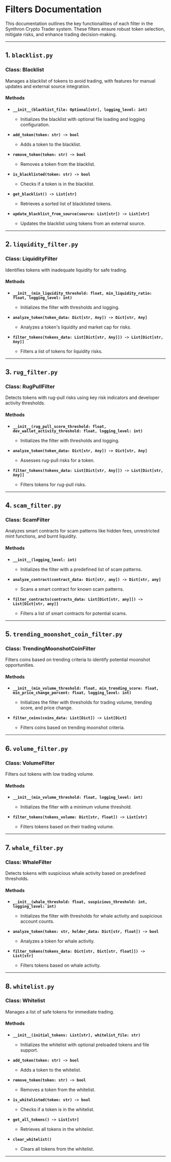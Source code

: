 # **Filters Documentation**

This documentation outlines the key functionalities of each filter in the Synthron Crypto Trader system. These filters ensure robust token selection, mitigate risks, and enhance trading decision-making.

---

## **1. `blacklist.py`**

### **Class: Blacklist**
Manages a blacklist of tokens to avoid trading, with features for manual updates and external source integration.

#### **Methods**
- **`__init__(blacklist_file: Optional[str], logging_level: int)`**
  - Initializes the blacklist with optional file loading and logging configuration.

- **`add_token(token: str) -> bool`**
  - Adds a token to the blacklist.

- **`remove_token(token: str) -> bool`**
  - Removes a token from the blacklist.

- **`is_blacklisted(token: str) -> bool`**
  - Checks if a token is in the blacklist.

- **`get_blacklist() -> List[str]`**
  - Retrieves a sorted list of blacklisted tokens.

- **`update_blacklist_from_source(source: List[str]) -> List[str]`**
  - Updates the blacklist using tokens from an external source.

---

## **2. `liquidity_filter.py`**

### **Class: LiquidityFilter**
Identifies tokens with inadequate liquidity for safe trading.

#### **Methods**
- **`__init__(min_liquidity_threshold: float, min_liquidity_ratio: float, logging_level: int)`**
  - Initializes the filter with thresholds and logging.

- **`analyze_token(token_data: Dict[str, Any]) -> Dict[str, Any]`**
  - Analyzes a token's liquidity and market cap for risks.

- **`filter_tokens(tokens_data: List[Dict[str, Any]]) -> List[Dict[str, Any]]`**
  - Filters a list of tokens for liquidity risks.

---

## **3. `rug_filter.py`**

### **Class: RugPullFilter**
Detects tokens with rug-pull risks using key risk indicators and developer activity thresholds.

#### **Methods**
- **`__init__(rug_pull_score_threshold: float, dev_wallet_activity_threshold: float, logging_level: int)`**
  - Initializes the filter with thresholds and logging.

- **`analyze_token(token_data: Dict[str, Any]) -> Dict[str, Any]`**
  - Assesses rug-pull risks for a token.

- **`filter_tokens(tokens_data: List[Dict[str, Any]]) -> List[Dict[str, Any]]`**
  - Filters tokens for rug-pull risks.

---

## **4. `scam_filter.py`**

### **Class: ScamFilter**
Analyzes smart contracts for scam patterns like hidden fees, unrestricted mint functions, and burnt liquidity.

#### **Methods**
- **`__init__(logging_level: int)`**
  - Initializes the filter with a predefined list of scam patterns.

- **`analyze_contract(contract_data: Dict[str, any]) -> Dict[str, any]`**
  - Scans a smart contract for known scam patterns.

- **`filter_contracts(contracts_data: List[Dict[str, any]]) -> List[Dict[str, any]]`**
  - Filters a list of smart contracts for potential scams.

---

## **5. `trending_moonshot_coin_filter.py`**

### **Class: TrendingMoonshotCoinFilter**
Filters coins based on trending criteria to identify potential moonshot opportunities.

#### **Methods**
- **`__init__(min_volume_threshold: float, min_trending_score: float, min_price_change_percent: float, logging_level: int)`**
  - Initializes the filter with thresholds for trading volume, trending score, and price change.

- **`filter_coins(coins_data: List[Dict]) -> List[Dict]`**
  - Filters coins based on trending moonshot criteria.

---

## **6. `volume_filter.py`**

### **Class: VolumeFilter**
Filters out tokens with low trading volume.

#### **Methods**
- **`__init__(min_volume_threshold: float, logging_level: int)`**
  - Initializes the filter with a minimum volume threshold.

- **`filter_tokens(tokens_volume: Dict[str, float]) -> List[str]`**
  - Filters tokens based on their trading volume.

---

## **7. `whale_filter.py`**

### **Class: WhaleFilter**
Detects tokens with suspicious whale activity based on predefined thresholds.

#### **Methods**
- **`__init__(whale_threshold: float, suspicious_threshold: int, logging_level: int)`**
  - Initializes the filter with thresholds for whale activity and suspicious account counts.

- **`analyze_token(token: str, holder_data: Dict[str, float]) -> bool`**
  - Analyzes a token for whale activity.

- **`filter_tokens(tokens_data: Dict[str, Dict[str, float]]) -> List[str]`**
  - Filters tokens based on whale activity.

---

## **8. `whitelist.py`**

### **Class: Whitelist**
Manages a list of safe tokens for immediate trading.

#### **Methods**
- **`__init__(initial_tokens: List[str], whitelist_file: str)`**
  - Initializes the whitelist with optional preloaded tokens and file support.

- **`add_token(token: str) -> bool`**
  - Adds a token to the whitelist.

- **`remove_token(token: str) -> bool`**
  - Removes a token from the whitelist.

- **`is_whitelisted(token: str) -> bool`**
  - Checks if a token is in the whitelist.

- **`get_all_tokens() -> List[str]`**
  - Retrieves all tokens in the whitelist.

- **`clear_whitelist()`**
  - Clears all tokens from the whitelist.

---
